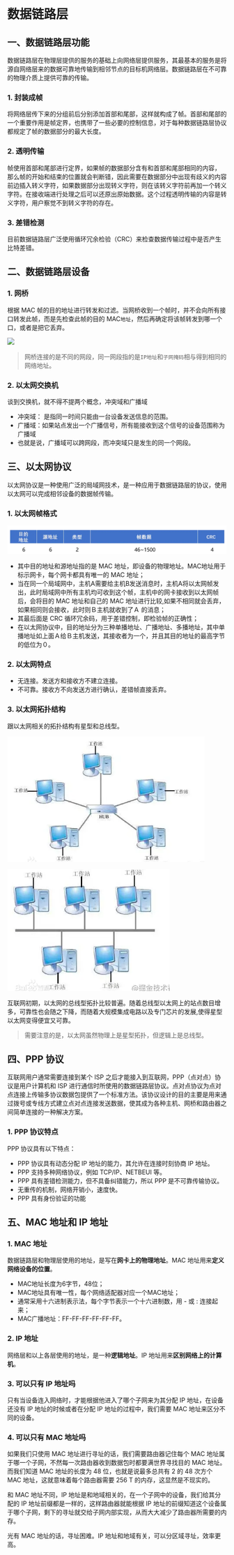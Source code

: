 # 数据链路层

## 一、数据链路层功能

数据链路层在物理层提供的服务的基础上向网络层提供服务，其最基本的服务是将源自网络层来的数据可靠地传输到相邻节点的目标机网络层。数据链路层在不可靠的物理介质上提供可靠的传输。

### 1. 封装成帧

将网络层传下来的分组前后分别添加首部和尾部，这样就构成了帧。首部和尾部的一个重要作用是帧定界，也携带了一些必要的控制信息，对于每种数据链路层协议都规定了帧的数据部分的最大长度。&#x20;

### 2. 透明传输

帧使用首部和尾部进行定界，如果帧的数据部分含有和首部和尾部相同的内容， 那么帧的开始和结束的位置就会判断错，因此需要在数据部分中出现有歧义的内容前边插入转义字符，如果数据部分出现转义字符，则在该转义字符前再加一个转义字符。在接收端进行处理之后可以还原出原始数据。这个过程透明传输的内容是转义字符，用户察觉不到转义字符的存在。&#x20;

### 3. 差错检测

目前数据链路层广泛使用循环冗余检验（CRC）来检查数据传输过程中是否产生比特差错。

## 二、数据链路层设备

### 1. 网桥

根据 MAC 帧的目的地址进行转发和过滤。当网桥收到一个帧时，并不会向所有接口转发此帧，而是先检查此帧的目的 MAC`地址`，然后再确定将该帧转发到哪一个口，或者是把它丢弃。

![](https://p3-juejin.byteimg.com/tos-cn-i-k3u1fbpfcp/c1d1ce4ecdee47689b52709bc49d57af\~tplv-k3u1fbpfcp-watermark.awebp)

> 网桥连接的是不同的网段，同一网段指的是`IP地址`和`子网掩码`相与得到相同的网络地址。

### 2. 以太网交换机

谈到交换机，就不得不提两个概念，冲突域和广播域

* 冲突域： 是指同一时间只能由一台设备发送信息的范围。
* 广播域：如果站点发出一个广播信号，所有能接收到这个信号的设备范围称为广播域
* 也就是说，广播域可以跨网段，而冲突域只是发生的同一个网段。

## 三、以太网协议

以太网协议是一种使用广泛的局域网技术，是一种应用于数据链路层的协议，使用以太网可以完成相邻设备的数据帧传输。

### 1. 以太网帧格式

![以太网帧](<../.gitbook/assets/image (12) (1).png>)

* 其中目的地址和源地址指的是 MAC 地址，即设备的物理地址。MAC地址用于标示网卡，每个网卡都具有唯一的 MAC 地址；
* 当在同一个局域网中，主机A需要给主机B发送消息时，主机A将以太网帧发出，此时局域网中所有主机均可收到这个帧，主机中的网卡接收到以太网帧后，会将目的 MAC 地址和自己的 MAC 地址进行比较,如果不相同就会丢弃，如果相同则会接收，此时则Ｂ主机就收到了Ａ 的消息；
* 其最后面是 CRC 循环冗余码，用于差错控制，即检验帧的正确性；
* 在以太网协议中，目的地址分为三种单播地址、广播地址、多播地址，其中单播地址如上面Ａ给Ｂ主机发送，其接收者为一个，并且其目的地址的最高字节的低位为０。

### 2. 以太网特点

* 无连接。发送方和接收方不建立连接。
* 不可靠。接收方不向发送方进行确认，差错帧直接丢弃。

### 3. 以太网拓扑结构

跟以太网相关的拓扑结构有星型和总线型。

![星型拓扑结构](<../.gitbook/assets/image (8) (1) (1).png>)



![总线型拓扑结构](<../.gitbook/assets/image (13) (1) (1).png>)

互联网初期，以太网的总线型拓扑比较普遍。随着总线型以太网上的站点数目增多，可靠性也会随之下降，而随着大规模集成电路以及专门芯片的发展,使得星型以太网变得便宜又可靠。

> 需要注意的是，以太网虽然物理上是星型拓扑，但逻辑上是总线型。

## 四、PPP 协议

互联网用户通常需要连接到某个 ISP 之后才能接入到互联网，PPP（点对点）协议是用户计算机和 ISP 进行通信时所使用的数据链路层协议。点对点协议为点对点连接上传输多协议数据包提供了一个标准方法。该协议设计的目的主要是用来通过拨号或专线方式建立点对点连接发送数据，使其成为各种主机、网桥和路由器之间简单连接的一种解决方案。

### 1. PPP 协议特点

PPP 协议具有以下特点：

* PPP 协议具有动态分配 IP 地址的能力，其允许在连接时刻协商 IP 地址。
* PPP 支持多种网络协议，例如 TCP/IP、NETBEUI 等。
* PPP 具有差错检测能力，但不具备纠错能力，所以 PPP 是不可靠传输协议。
* 无重传的机制，网络开销小，速度快。
* PPP 具有身份验证的功能

## 五、MAC 地址和 IP 地址

### **1. MAC** 地址

数据链路层和物理层使用的地址，是写在**网卡上的物理地址**。MAC 地址用来**定义网络设备的位置**。

* MAC地址长度为6字节，48位；
* MAC地址具有唯一性，每个网络适配器对应一个MAC地址；
* 通常采用十六进制表示法，每个字节表示一个十六进制数，用 - 或 : 连接起来；
* MAC广播地址：FF-FF-FF-FF-FF-FF。

### **2. IP** 地址

网络层和以上各层使用的地址，是一种**逻辑地址**。IP 地址用来**区别网络上的计算机**。

### 3. 可以只有 IP 地址吗

只有当设备连入网络时，才能根据他进入了哪个子网来为其分配 IP 地址，在设备还没有 IP 地址的时候或者在分配 IP 地址的过程中，我们需要 MAC 地址来区分不同的设备。

### 4. 可以只有 MAC 地址吗

如果我们只使用 MAC 地址进行寻址的话，我们需要路由器记住每个 MAC 地址属于哪一个子网，不然每一次路由器收到数据包时都要满世界寻找目的 MAC 地址。而我们知道 MAC 地址的长度为 48 位，也就是说最多总共有 2 的 48 次方个 MAC 地址，这就意味着每个路由器需要 256 T 的内存，这显然是不现实的。

和 MAC 地址不同，IP 地址是和地域相关的，在一个子网中的设备，我们给其分配的 IP 地址前缀都是一样的，这样路由器就能根据 IP 地址的前缀知道这个设备属于哪个子网，剩下的寻址就交给子网内部实现，从而大大减少了路由器所需要的内存。

光有 MAC 地址的话，寻址困难。IP 地址和地域有关，可以分区域寻址，效率更高。
